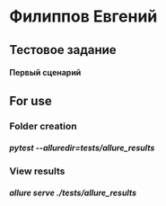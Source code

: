 # Филиппов Евгений

## Тестовое задание
#### Первый сценарий

## For use

### Folder creation
##### pytest --alluredir=tests/allure_results

### View results
##### allure serve ./tests/allure_results

